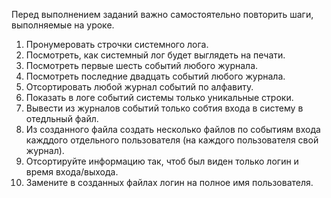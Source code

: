 Перед выполнением заданий важно самостоятельно повторить шаги, выполняемые на уроке.

1) Пронумеровать строчки системного лога.
2) Посмотреть, как системный лог будет выглядеть на печати.
3) Посмотреть первые шесть событий любого журнала.
4) Посмотреть последние двадцать событий любого журнала.  
5) Отсортировать любой журнал событий по алфавиту.
6) Показать в логе событий системы только уникальные строки.
7) Вывести из журналов событий только собтия входа в систему в отедльный файл.
8) Из созданного файла создать несколько файлов по событиям входа кажддого отдельного пользователя (на каждого пользователя свой журнал).
9) Отсортируйте информацию так, чтоб был виден только логин и время входа/выхода.
10) Замените в созданных файлах логин на полное имя пользователя.